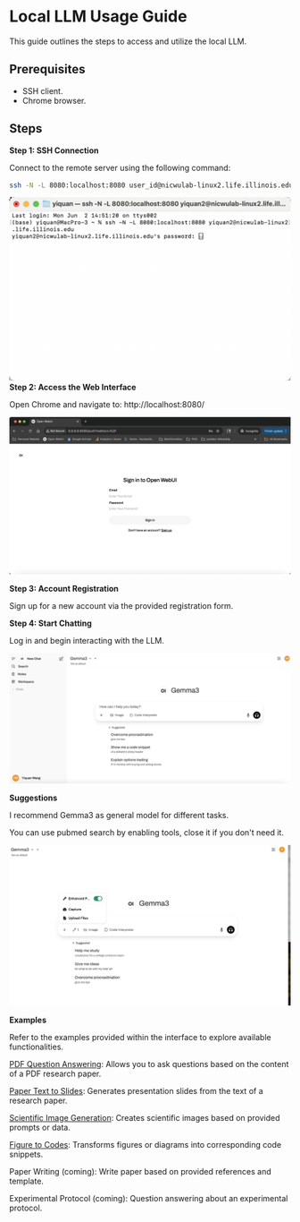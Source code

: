 # Local LLM Usage Guide

This guide outlines the steps to access and utilize the local LLM.

## Prerequisites

*   SSH client.
*   Chrome browser.

## Steps

**Step 1: SSH Connection**

Connect to the remote server using the following command:

```bash
ssh -N -L 8080:localhost:8080 user_id@nicwulab-linux2.life.illinois.edu
```
![SSH Connection](./ssh_connect.png)
**Step 2: Access the Web Interface**

Open Chrome and navigate to: http://localhost:8080/

![Web Interface](./sign_up.png)

**Step 3: Account Registration**

Sign up for a new account via the provided registration form.

**Step 4: Start Chatting**

Log in and begin interacting with the LLM. 

![Chat Interface](./chat_interface.png)

**Suggestions**

I recommend Gemma3 as general model for different tasks.

You can use pubmed search by enabling tools, close it if you don't need it.

![Pubmed](./enable_pubmed.jpg)

**Examples**

Refer to the examples provided within the interface to explore available functionalities.

[PDF Question Answering](./Paper%20PDF%20Q&A.pdf): Allows you to ask questions based on the content of a PDF research paper.

[Paper Text to Slides](./Paper%20Text%20to%20Slides.pdf): Generates presentation slides from the text of a research paper.

[Scientific Image Generation](./Image%20Generation.pdf): Creates scientific images based on provided prompts or data.

[Figure to Codes](./Figure%20to%20Codes.pdf): Transforms figures or diagrams into corresponding code snippets.

Paper Writing (coming): Write paper based on provided references and template.

Experimental Protocol (coming): Question answering about an experimental protocol.
